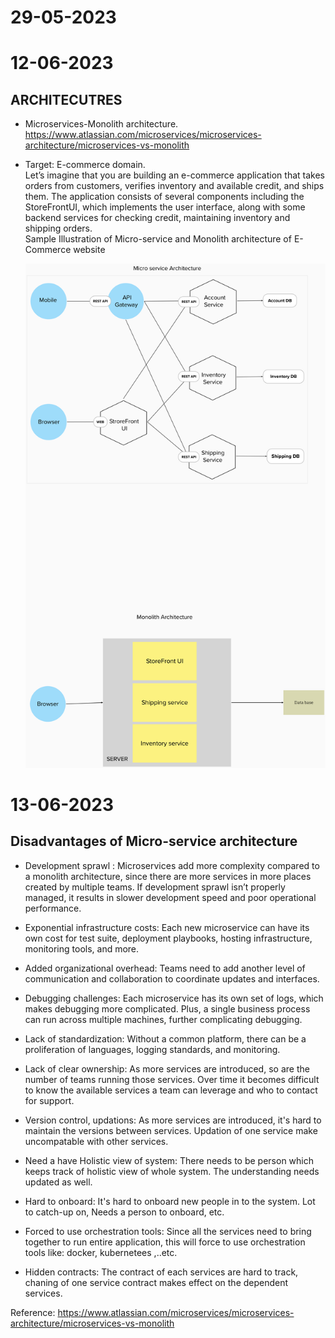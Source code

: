 # 29-05-2023

# 12-06-2023
 
## ARCHITECUTRES
- Microservices-Monolith architecture.<br>
  https://www.atlassian.com/microservices/microservices-architecture/microservices-vs-monolith

- Target: E-commerce domain. <br>
  Let’s imagine that you are building an e-commerce application that takes orders from customers, verifies inventory and available credit, and ships them. The application consists of several components including the StoreFrontUI, which implements the user interface, along with some backend services for checking credit, maintaining inventory and shipping orders. <br> 
  Sample Illustration of Micro-service and Monolith architecture of E-Commerce website

  ![Architectures](../Images/architectures.png)


# 13-06-2023

## Disadvantages of Micro-service architecture

- Development sprawl : Microservices add more complexity compared to a monolith architecture, since there are more services in more places created by multiple teams. If development sprawl isn’t properly managed, it results in slower development speed and poor operational performance. 

- Exponential infrastructure costs:  Each new microservice can have its own cost for test suite, deployment playbooks, hosting infrastructure, monitoring tools, and more.

- Added organizational overhead: Teams need to add another level of communication and collaboration to coordinate updates and interfaces. 

- Debugging challenges: Each microservice has its own set of logs, which makes debugging more complicated. Plus, a single business process can run across multiple machines, further complicating debugging. 

- Lack of standardization: Without a common platform, there can be a proliferation of languages, logging standards, and monitoring. 

- Lack of clear ownership: As more services are introduced, so are the number of teams running those services. Over time it becomes difficult to know the available services a team can leverage and who to contact for support.

- Version control, updations: As more services are introduced, it's hard to maintain the versions between services. Updation of one service make uncompatable with other services.

- Need a have Holistic view of system: There needs to be person which keeps track of holistic view of whole system. The understanding needs updated as well.

- Hard to onboard: It's hard to onboard new people in to the system. Lot to catch-up on, Needs a person to onboard, etc.

- Forced to use orchestration tools: Since all the services need to bring together to run entire application, this will force to use orchestration tools like: docker, kubernetees ,..etc.

- Hidden contracts: The contract of each services are hard to track, chaning of one service contract makes effect on the dependent services.

Reference: https://www.atlassian.com/microservices/microservices-architecture/microservices-vs-monolith
